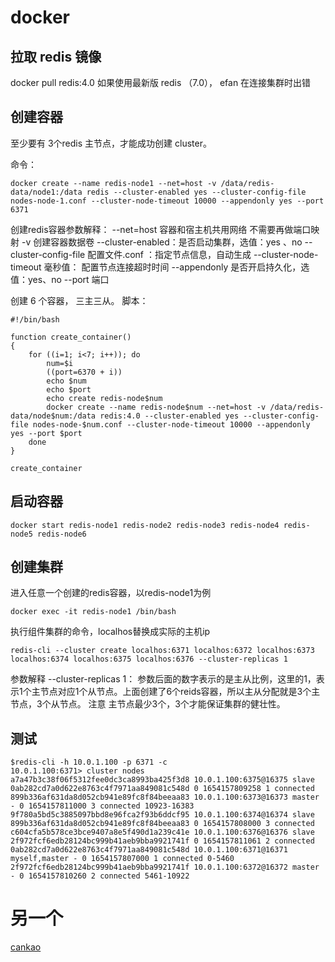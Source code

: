 # docker

## 拉取 redis 镜像
docker pull redis:4.0
如果使用最新版 redis （7.0）， efan 在连接集群时出错

## 创建容器

至少要有 3个redis 主节点，才能成功创建 cluster。

命令：
```
docker create --name redis-node1 --net=host -v /data/redis-data/node1:/data redis --cluster-enabled yes --cluster-config-file nodes-node-1.conf --cluster-node-timeout 10000 --appendonly yes --port 6371
```

创建redis容器参数解释：
     --net=host 容器和宿主机共用网络 不需要再做端口映射
     -v 创建容器数据卷
     --cluster-enabled：是否启动集群，选值：yes 、no
     --cluster-config-file 配置文件.conf ：指定节点信息，自动生成
     --cluster-node-timeout 毫秒值： 配置节点连接超时时间
     --appendonly 是否开启持久化，选值：yes、no
     --port 端口

创建 6 个容器， 三主三从。
脚本：
```
#!/bin/bash

function create_container()
{
    for ((i=1; i<7; i++)); do
        num=$i
        ((port=6370 + i))
        echo $num
        echo $port
        echo create redis-node$num
        docker create --name redis-node$num --net=host -v /data/redis-data/node$num:/data redis:4.0 --cluster-enabled yes --cluster-config-file nodes-node-$num.conf --cluster-node-timeout 10000 --appendonly yes --port $port
    done
}

create_container

```

## 启动容器
```
docker start redis-node1 redis-node2 redis-node3 redis-node4 redis-node5 redis-node6
```

## 创建集群

进入任意一个创建的redis容器，以redis-node1为例
```
docker exec -it redis-node1 /bin/bash
```
执行组件集群的命令，localhos替换成实际的主机ip
```
redis-cli --cluster create localhos:6371 localhos:6372 localhos:6373 localhos:6374 localhos:6375 localhos:6376 --cluster-replicas 1
```

参数解释
    --cluster-replicas 1： 参数后面的数字表示的是主从比例，这里的1，表示1个主节点对应1个从节点。上面创建了6个reids容器，所以主从分配就是3个主节点，3个从节点。
    注意 主节点最少3个，3个才能保证集群的健壮性。

## 测试
```
$redis-cli -h 10.0.1.100 -p 6371 -c
10.0.1.100:6371> cluster nodes
a7a47b3c38f06f5312fee0dc3ca8993ba425f3d8 10.0.1.100:6375@16375 slave 0ab282cd7a0d622e8763c4f7971aa849081c548d 0 1654157809258 1 connected
899b336af631da8d052cb941e89fc8f84beeaa83 10.0.1.100:6373@16373 master - 0 1654157811000 3 connected 10923-16383
9f780a5bd5c3885097bbd8e96fca2f93b6ddcf95 10.0.1.100:6374@16374 slave 899b336af631da8d052cb941e89fc8f84beeaa83 0 1654157808000 3 connected
c604cfa5b578ce3bce9407a8e5f490d1a239c41e 10.0.1.100:6376@16376 slave 2f972fcf6edb28124bc999b41aeb9bba9921741f 0 1654157811061 2 connected
0ab282cd7a0d622e8763c4f7971aa849081c548d 10.0.1.100:6371@16371 myself,master - 0 1654157807000 1 connected 0-5460
2f972fcf6edb28124bc999b41aeb9bba9921741f 10.0.1.100:6372@16372 master - 0 1654157810260 2 connected 5461-10922
```


# 另一个
[cankao](https://cloud.tencent.com/developer/article/1838120)  